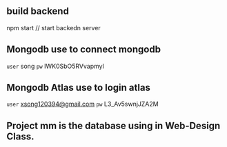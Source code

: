 ## build backend   
npm start  //  start backedn server

## Mongodb  use to connect mongodb
`user` song
`pw` IWK0SbO5RVvapmyl
## Mongodb Atlas  use to login atlas
`user` xsong120394@gmail.com
`pw` L3_Av5swnjJZA2M

## Project mm is the database using in Web-Design Class.

